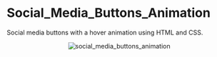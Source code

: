 # Social_Media_Buttons_Animation
Social media buttons with a hover animation using HTML and CSS.
<div align='center'>
  <img src='(https://user-images.githubusercontent.com/87717065/235748876-b893d49e-e19d-4370-b0b1-1110ec719c98.png)' alt='social_media_buttons_animation'>
</div>
